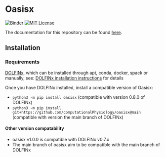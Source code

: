 # Oasisx

[![Binder](https://mybinder.org/badge_logo.svg)](https://mybinder.org/v2/gh/ComputationalPhysiology/oasisx/main)
[![MIT License](https://img.shields.io/github/license/computationalphysiology/oasisx)](LICENSE)

The documentation for this repository can be found [here](https://computationalphysiology.github.io/oasisx).

## Installation

### Requirements

[DOLFINx](https://github.com/FEniCS/dolfinx/), which can be installed through apt, conda, docker, spack or manually, see: [DOLFINx installation instructions](https://github.com/FEniCS/dolfinx/#installation) for details

Once you have DOLFINx installed, install a compatible version of Oasisx:

- `python3 -m pip install oasisx` (compatible with version 0.8.0 of DOLFINx)
- `python3 -m pip install git+https://github.com/computationalPhysiology/oasisx@main` (compatible with version the main branch of DOLFINx)

#### Other version compatability
- oasisx v1.0.0 is compatible with DOLFINx v0.7.x
- The main branch of oasisx aim to be compatible with the main branch of DOLFINx
